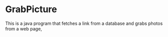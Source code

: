 # GrabPicture
This is a java program that fetches a link from a database and grabs photos from a web page,
